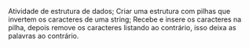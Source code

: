 Atividade de estrutura de dados;
Criar uma estrutura com pilhas que invertem os caracteres de uma string; Recebe e insere os caracteres na pilha, depois remove os caracteres listando ao contrário, isso deixa as palavras ao contrário.